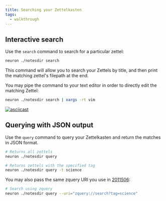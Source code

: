 ```yaml
---
title: Searching your Zettelkasten
tags:
  - walkthrough
---
```


## Interactive search

Use the `search` command to search for a particular zettel:

```bash
neuron ./notesdir search
```

This command will allow you to search your Zettels by title, and then print the matching zettel's filepath at the end. 

You may pipe the command to your text editor in order to directly edit the matching Zettel:

```bash
neuron ./notesdir search | xargs -rt vim
```

[![asciicast](https://asciinema.org/a/313358.png)](https://asciinema.org/a/313358)

## Querying with JSON output

Use the `query` command to query your Zettelkasten and return the matches in JSON format. 

```bash
# Returns all zettels
neuron ./notesdir query
```

```bash
# Returns zettels with the specified tag
neuron ./notesdir query -t science
```

You may also pass the same zquery URI you use in [2011506](zcf://linking-multiple):

```bash
# Search using zquery
neuron ./notesdir query --uri="zquery://search?tag=science"
```
